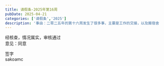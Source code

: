 ```yaml
---
title: 请假条-2025年第16周
pubDate: 2025-04-21
categories: ['请假条','2025']
description: '事由：二零二五年的第十六周发生了很多事，主要是工作的交接，以及搬宿舍，还有很多紧急的活儿，虽然记录了不少，但还没来得及整理，打算和下周放一起。最近都没有好好觉睡，后遗症一堆。今天争取早点睡，明天下班前还要交稿子。望批准'
---
```

经核查，情况属实，审核通过  
意见：同意 

签字  
sakoamc